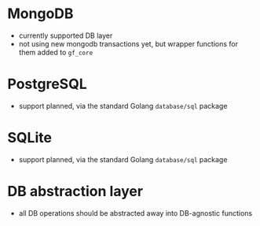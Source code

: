 









# MongoDB
- currently supported DB layer
- not using new mongodb transactions yet, but wrapper functions for them added to `gf_core`  

# PostgreSQL
- support planned, via the standard Golang `database/sql` package

# SQLite  
- support planned, via the standard Golang `database/sql` package
# DB abstraction layer
- all DB operations should be abstracted away into DB-agnostic functions



